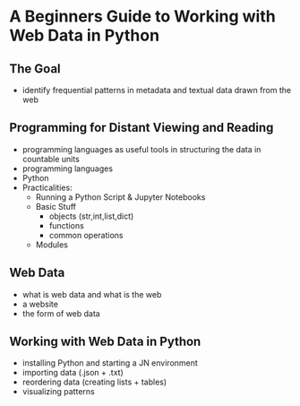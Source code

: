 # A Beginners Guide to Working with Web Data in Python

## The Goal
- identify frequential patterns in metadata and textual data drawn from the web

## Programming for Distant Viewing and Reading
- programming languages as useful tools in structuring the data in countable units
- programming languages
- Python
- Practicalities:
  - Running a Python Script & Jupyter Notebooks
  - Basic Stuff
    - objects (str,int,list,dict)
    - functions
    - common operations
  - Modules

## Web Data
- what is web data and what is the web
- a website
- the form of web data

## Working with Web Data in Python
- installing Python and starting a JN environment
- importing data (.json + .txt)
- reordering data (creating lists + tables)
- visualizing patterns
